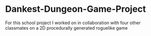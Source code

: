 # Dankest-Dungeon-Game-Project
For this school project I worked on in collaboration with four other classmates on a 2D procedurally generated roguelike game
